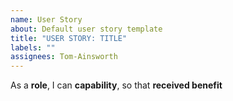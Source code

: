 ```yaml
---
name: User Story
about: Default user story template
title: "USER STORY: TITLE"
labels: ""
assignees: Tom-Ainsworth
---
```


As a **role**, I can **capability**, so that **received benefit**
